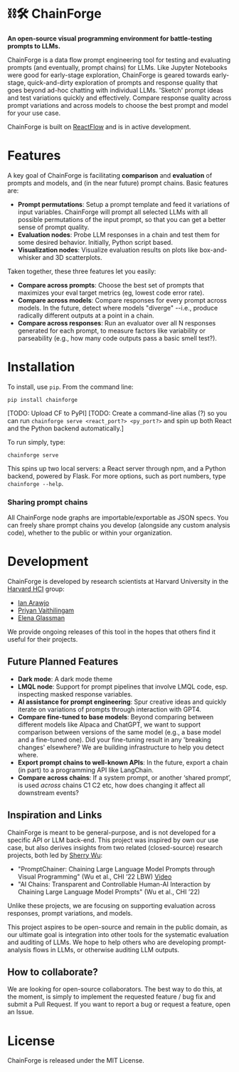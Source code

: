 # ⛓️🛠️ ChainForge
**An open-source visual programming environment for battle-testing prompts to LLMs.**

ChainForge is a data flow prompt engineering tool for testing and evaluating prompts (and eventually, prompt chains) for LLMs. Like Jupyter Notebooks were good for early-stage exploration, ChainForge is geared towards early-stage, quick-and-dirty exploration of prompts and response quality that goes beyond ad-hoc chatting with individual LLMs. 'Sketch' prompt ideas and test variations quickly and effectively. Compare response quality across prompt variations and across models to choose the best prompt and model for your use case. 

ChainForge is built on [ReactFlow](https://reactflow.dev) and is in active development.

# Features

A key goal of ChainForge is facilitating **comparison** and **evaluation** of prompts and models, and (in the near future) prompt chains. Basic features are:
- **Prompt permutations**: Setup a prompt template and feed it variations of input variables. ChainForge will prompt all selected LLMs with all possible permutations of the input prompt, so that you can get a better sense of prompt quality.
- **Evaluation nodes**: Probe LLM responses in a chain and test them for some desired behavior. Initially, Python script based. 
- **Visualization nodes**: Visualize evaluation results on plots like box-and-whisker and 3D scatterplots.

Taken together, these three features let you easily:
  - **Compare across prompts**: Choose the best set of prompts that maximizes your eval target metrics (eg, lowest code error rate).
  - **Compare across models**: Compare responses for every prompt across models. In the future, detect where models "diverge" --i.e., produce radically different outputs at a point in a chain.
  - **Compare across responses**: Run an evaluator over all N responses generated for each prompt, to measure factors like variability or parseability (e.g., how many code outputs pass a basic smell test?).
  
# Installation

To install, use `pip`. From the command line:

```
pip install chainforge
```

[TODO: Upload CF to PyPI]
[TODO: Create a command-line alias (?) so you can run `chainforge serve <react_port?> <py_port?>` and spin up both React and the Python backend automatically.]

To run simply, type:

```
chainforge serve
```

This spins up two local servers: a React server through npm, and a Python backend, powered by Flask. For more options, such as port numbers, type `chainforge --help`.

### Sharing prompt chains

All ChainForge node graphs are importable/exportable as JSON specs. You can freely share prompt chains you develop (alongside any custom analysis code), whether to the public or within your organization. 

# Development

ChainForge is developed by research scientists at Harvard University in the [Harvard HCI](https://hci.seas.harvard.edu) group:
- [Ian Arawjo](http://ianarawjo.com/index.html)
- [Priyan Vaithilingam](https://priyan.info)
- [Elena Glassman]()

We provide ongoing releases of this tool in the hopes that others find it useful for their projects.

## Future Planned Features

- **Dark mode**: A dark mode theme
- **LMQL node**: Support for prompt pipelines that involve LMQL code, esp. inspecting masked response variables. 
- **AI assistance for prompt engineering**: Spur creative ideas and quickly iterate on variations of prompts through interaction with GPT4.
- **Compare fine-tuned to base models**: Beyond comparing between different models like Alpaca and ChatGPT, we want to support comparison between versions of the same model (e.g., a base model and a fine-tuned one). Did your fine-tuning result in any 'breaking changes' elsewhere? We are building infrastructure to help you detect where.  
- **Export prompt chains to well-known APIs**: In the future, export a chain (in part) to a programming API like LangChain.
- **Compare across chains**: If a system prompt, or another ‘shared prompt’, is used *across* chains C1 C2 etc, how does changing it affect all downstream events?

## Inspiration and Links

ChainForge is meant to be general-purpose, and is not developed for a specific API or LLM back-end. 
This project was inspired by own our use case, but also derives insights from two related (closed-source) research projects, both led by [Sherry Wu](https://www.cs.cmu.edu/~sherryw/):
- "PromptChainer: Chaining Large Language Model Prompts through Visual Programming" (Wu et al., CHI ’22 LBW) [Video](https://www.youtube.com/watch?v=p6MA8q19uo0)
- "AI Chains: Transparent and Controllable Human-AI Interaction by Chaining Large Language Model Prompts" (Wu et al., CHI ’22)

Unlike these projects, we are focusing on supporting evaluation across responses, prompt variations, and models. 

This project aspires to be open-source and remain in the public domain, as our ultimate goal is integration into other tools for the systematic evaluation and auditing of LLMs. We hope to help others who are developing prompt-analysis flows in LLMs, or otherwise auditing LLM outputs. 

## How to collaborate?

We are looking for open-source collaborators. The best way to do this, at the moment, is simply to implement the requested feature / bug fix and submit a Pull Request. If you want to report a bug or request a feature, open an Issue. 

# License

ChainForge is released under the MIT License.
